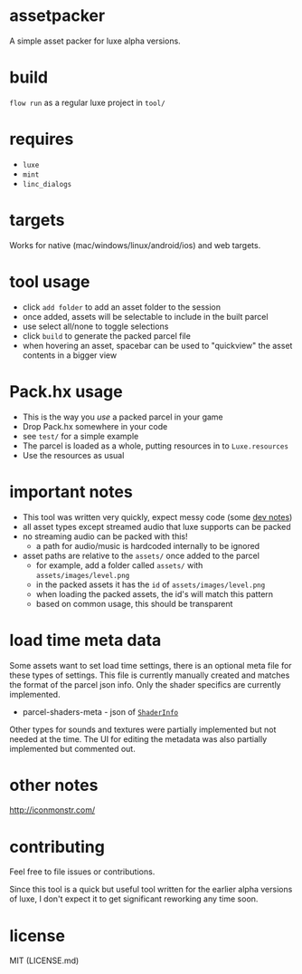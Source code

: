 # assetpacker
A simple asset packer for luxe alpha versions.

# build

`flow run` as a regular luxe project in `tool/`

# requires
- `luxe`
- `mint`
- `linc_dialogs`

# targets

Works for native (mac/windows/linux/android/ios) and web targets.

# tool usage

- click `add folder` to add an asset folder to the session
- once added, assets will be selectable to include in the built parcel
- use select all/none to toggle selections
- click `build` to generate the packed parcel file
- when hovering an asset, spacebar can be used to "quickview" the asset contents in a bigger view

# Pack.hx usage

- This is the way you _use_ a packed parcel in your game
- Drop Pack.hx somewhere in your code
- see `test/` for a simple example
- The parcel is loaded as a whole, putting resources in to `Luxe.resources`
- Use the resources as usual

# important notes

- This tool was written very quickly, expect messy code (some [dev notes](http://snowkit.org/2015/08/10/snowkit-dev-log-6-community/#assetpackerround2))
- all asset types except streamed audio that luxe supports can be packed
- no streaming audio can be packed with this!
    + a path for audio/music is hardcoded internally to be ignored
- asset paths are relative to the `assets/` once added to the parcel
    + for example, add a folder called `assets/` with `assets/images/level.png`
    + in the packed assets it has the `id` of `assets/images/level.png`
    + when loading the packed assets, the id's will match this pattern
    + based on common usage, this should be transparent

# load time meta data
Some assets want to set load time settings, there is an optional meta file for these types of settings. This file is currently manually created and matches the format of the parcel json info. Only the shader specifics are currently implemented.

- parcel-shaders-meta - json of [`ShaderInfo`](https://luxeengine.com/docs/api/luxe/ShaderInfo.html)

Other types for sounds and textures were partially implemented but not needed at the time. The UI for editing the metadata was also partially implemented but commented out.

# other notes

http://iconmonstr.com/

# contributing

Feel free to file issues or contributions. 

Since this tool is a quick but useful tool written for the earlier alpha versions of luxe, I don't expect it to get significant reworking any time soon. 

# license 

MIT (LICENSE.md)